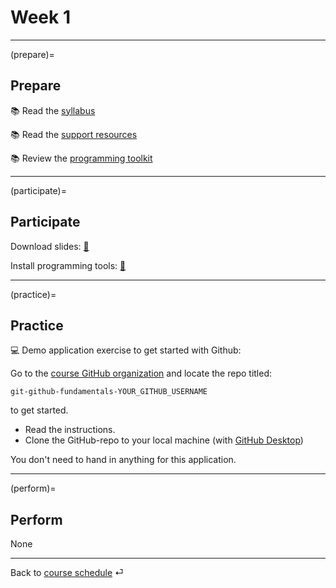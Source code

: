 # Week 1

---

(prepare)=
## Prepare

📚 Read the [syllabus](../docs/course-syllabus.md)

📚 Read the [support resources](../docs/course-support.md)

📚 Review the [programming toolkit](../docs/programming-toolkit.md)

---

(participate)=
## Participate

Download slides: [📑](https://drive.google.com/file/d/1-MhFzAXL9l0z1381-DaqW63GFWsw_epQ/view?usp=sharing)


Install programming tools: [💾](../docs/programming-toolkit.md)

---

(practice)=
## Practice


💻 Demo application exercise to get started with Github: 

Go to the [course GitHub organization](https://github.com/orgs/ds-ws22/repositories) and locate the repo titled:

`git-github-fundamentals-YOUR_GITHUB_USERNAME` 

to get started.

- Read the instructions.
- Clone the GitHub-repo to your local machine (with [GitHub Desktop](https://docs.github.com/en/repositories/creating-and-managing-repositories/cloning-a-repository))

You don't need to hand in anything for this application.


---

(perform)=
## Perform

None


---

Back to [course schedule](../docs/course-schedule.md) ⏎
